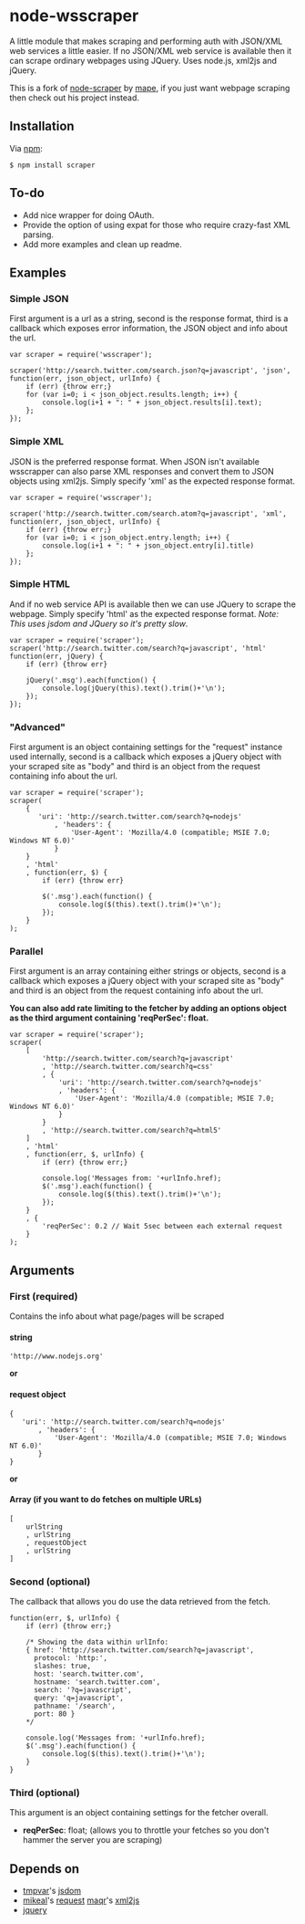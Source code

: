 # node-wsscraper

A little module that makes scraping and performing auth with JSON/XML web services a little easier. If no JSON/XML web service is available then it can scrape ordinary webpages using JQuery. Uses node.js, xml2js and jQuery.

This is a fork of [node-scraper](http://github.com/mape/node-scraper) by [mape](http://github.com/mape/), if you just want webpage scraping then check out his project instead.

## Installation

Via [npm](http://github.com/isaacs/npm):

    $ npm install scraper

## To-do

* Add nice wrapper for doing OAuth.
* Provide the option of using expat for those who require crazy-fast XML parsing.
* Add more examples and clean up readme.

## Examples

### Simple JSON
First argument is a url as a string, second is the response format, third is a callback which exposes error information, the JSON object and info about the url.

	var scraper = require('wsscraper');

	scraper('http://search.twitter.com/search.json?q=javascript', 'json', function(err, json_object, urlInfo) {
		if (err) {throw err;}
	    for (var i=0; i < json_object.results.length; i++) {
	        console.log(i+1 + ": " + json_object.results[i].text);
	    };
	});
	
### Simple XML
JSON is the preferred response format. When JSON isn't available wsscrapper can also parse XML responses and convert them to JSON objects using xml2js. Simply specify 'xml' as the expected response format.

	var scraper = require('wsscraper');

	scraper('http://search.twitter.com/search.atom?q=javascript', 'xml', function(err, json_object, urlInfo) {
		if (err) {throw err;}
	    for (var i=0; i < json_object.entry.length; i++) {
	        console.log(i+1 + ": " + json_object.entry[i].title)
	    };
	});

### Simple HTML
And if no web service API is available then we can use JQuery to scrape the webpage. Simply specify 'html' as the expected response format. *Note: This uses jsdom and JQuery so it's pretty slow*.

    var scraper = require('scraper');
    scraper('http://search.twitter.com/search?q=javascript', 'html' function(err, jQuery) {
        if (err) {throw err}

        jQuery('.msg').each(function() {
            console.log(jQuery(this).text().trim()+'\n');
        });
    });
### "Advanced"
First argument is an object containing settings for the "request" instance used internally, second is a callback which exposes a jQuery object with your scraped site as "body" and third is an object from the request containing info about the url.

    var scraper = require('scraper');
    scraper(
	    {
           'uri': 'http://search.twitter.com/search?q=nodejs'
               , 'headers': {
                   'User-Agent': 'Mozilla/4.0 (compatible; MSIE 7.0; Windows NT 6.0)'
               }
        }
		, 'html'
        , function(err, $) {
            if (err) {throw err}

            $('.msg').each(function() {
                console.log($(this).text().trim()+'\n');
            });
        }
    );
### Parallel
First argument is an array containing either strings or objects, second is a callback which exposes a jQuery object with your scraped site as "body" and third is an object from the request containing info about the url.

**You can also add rate limiting to the fetcher by adding an options object as the third argument containing 'reqPerSec': float.**

    var scraper = require('scraper');
    scraper(
	    [
            'http://search.twitter.com/search?q=javascript'
            , 'http://search.twitter.com/search?q=css'
            , {
                'uri': 'http://search.twitter.com/search?q=nodejs'
                , 'headers': {
                    'User-Agent': 'Mozilla/4.0 (compatible; MSIE 7.0; Windows NT 6.0)'
                }
            }
            , 'http://search.twitter.com/search?q=html5'
        ]
		, 'html'
        , function(err, $, urlInfo) {
            if (err) {throw err;}

            console.log('Messages from: '+urlInfo.href);
            $('.msg').each(function() {
                console.log($(this).text().trim()+'\n');
            });
        }
        , {
            'reqPerSec': 0.2 // Wait 5sec between each external request
        }
    );



## Arguments

### First (required)
Contains the info about what page/pages will be scraped

#### string
    'http://www.nodejs.org'
**or**

#### request object
    {
       'uri': 'http://search.twitter.com/search?q=nodejs'
           , 'headers': {
               'User-Agent': 'Mozilla/4.0 (compatible; MSIE 7.0; Windows NT 6.0)'
           }
    }
**or**

#### Array (if you want to do fetches on multiple URLs)
    [
        urlString
        , urlString
        , requestObject
        , urlString
    ]

### Second (optional)
The callback that allows you do use the data retrieved from the fetch.

    function(err, $, urlInfo) {
        if (err) {throw err;}
        
        /* Showing the data within urlInfo: 
        { href: 'http://search.twitter.com/search?q=javascript',
          protocol: 'http:',
          slashes: true,
          host: 'search.twitter.com',
          hostname: 'search.twitter.com',
          search: '?q=javascript',
          query: 'q=javascript',
          pathname: '/search',
          port: 80 }
        */
    
        console.log('Messages from: '+urlInfo.href);
        $('.msg').each(function() {
            console.log($(this).text().trim()+'\n');
        }
    }

### Third (optional)
This argument is an object containing settings for the fetcher overall.

* **reqPerSec**: float; (allows you to throttle your fetches so you don't hammer the server you are scraping)

## Depends on
* [tmpvar](https://github.com/tmpvar/)'s [jsdom](https://github.com/tmpvar/jsdom)
* [mikeal](https://github.com/mikeal/)'s [request](https://github.com/mikeal/node-utils/tree/master/request)
[maqr](https://github.com/maqr/)'s [xml2js](https://github.com/maqr/node-xml2js)
* [jquery](https://github.com/jquery/jquery)